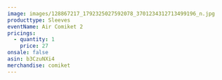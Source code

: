 ```yaml
---
image: images/128867217_1792325027592078_3701234312713499196_n.jpg
producttype: Sleeves
eventName: Air Comiket 2
pricings:
  - quantity: 1
    price: 27
onsale: false
asin: b3CzuNXi4
merchandise: comiket
---
```

